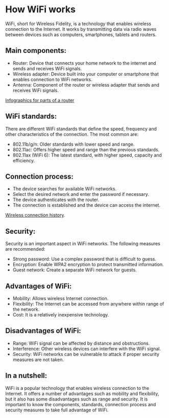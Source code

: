 # How WiFi works

WiFi, short for Wireless Fidelity, is a technology that enables wireless connection to the Internet. It works by transmitting data via radio waves between devices such as computers, smartphones, tablets and routers.

## Main components:

- Router: Device that connects your home network to the internet and sends and receives WiFi signals.
- Wireless adapter: Device built into your computer or smartphone that enables connection to WiFi networks.
- Antenna: Component of the router or wireless adapter that sends and receives WiFi signals.

[Infographics for parts of a router](https://view.genial.ly/64fbc4c4981e33001940c0e7/interactive-content-infografia-router)

## WiFi standards:

There are different WiFi standards that define the speed, frequency and other characteristics of the connection. The most common are:

- 802.11b/g/n: Older standards with lower speed and range.
- 802.11ac: Offers higher speed and range than the previous standards.
- 802.11ax (WiFi 6): The latest standard, with higher speed, capacity and efficiency.

## Connection process:

- The device searches for available WiFi networks.
- Select the desired network and enter the password if necessary.
- The device authenticates with the router.
- The connection is established and the device can access the internet.

[Wireless connection history](https://www.anixter.com/content/dam/anixter/infographics/15u5126GL-history-of-wireless-infographic.pdf).
## Security:

Security is an important aspect in WiFi networks. The following measures are recommended:

- Strong password: Use a complex password that is difficult to guess.
- Encryption: Enable WPA2 encryption to protect transmitted information.
- Guest network: Create a separate WiFi network for guests.

## Advantages of WiFi:

- Mobility: Allows wireless Internet connection.
- Flexibility: The Internet can be accessed from anywhere within range of the network.
- Cost: It is a relatively inexpensive technology.

## Disadvantages of WiFi:

- Range: WiFi signal can be affected by distance and obstructions.
- Interference: Other wireless devices can interfere with the WiFi signal.
- Security: WiFi networks can be vulnerable to attack if proper security measures are not taken.

## In a nutshell:

WiFi is a popular technology that enables wireless connection to the Internet. It offers a number of advantages such as mobility and flexibility, but it also has some disadvantages such as range and security. It is important to know the components, standards, connection process and security measures to take full advantage of WiFi.